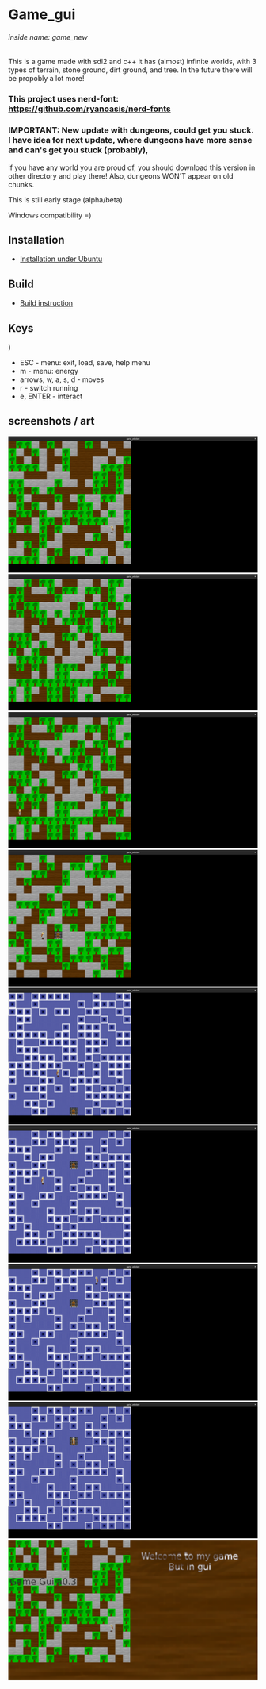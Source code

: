 # Game_gui 
###### inside name: game_new
This is a game made with sdl2 and c++
it has (almost) infinite worlds, with 3 types of terrain, stone ground, dirt ground, and tree. In the future there will be propobly a lot more!

### This project uses nerd-font: https://github.com/ryanoasis/nerd-fonts

### IMPORTANT: New update with dungeons, could get you stuck. I have idea for next update, where dungeons have more sense and can's get you stuck (probably),
if you have any world you are proud of, you should download this version in other directory and play there! Also, dungeons WON'T appear on old chunks.

This is still early stage (alpha/beta)

Windows compatibility =)

## Installation

* [Installation under Ubuntu](install.md)

## Build

* [Build instruction](build.md)

## Keys
)
* ESC - menu: exit, load, save, help menu
* m   - menu: energy
* arrows, w, a, s, d - moves
* r - switch running
* e, ENTER - interact

## screenshots / art
![](screenshots/1.png)
![](screenshots/2.png)
![](screenshots/3.png)
![](screenshots/4.png)
![](screenshots/5.png)
![](screenshots/6.png)
![](screenshots/7.png)
![](screenshots/8.png)
![](screenshots/9.png)
